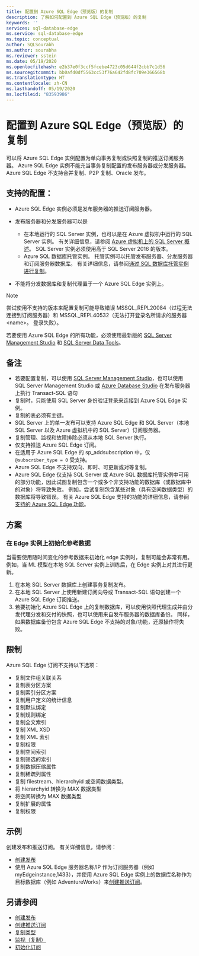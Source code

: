 ```yaml
---
title: 配置到 Azure SQL Edge（预览版）的复制
description: 了解如何配置到 Azure SQL Edge（预览版）的复制
keywords: ''
services: sql-database-edge
ms.service: sql-database-edge
ms.topic: conceptual
author: SQLSourabh
ms.author: sourabha
ms.reviewer: sstein
ms.date: 05/19/2020
ms.openlocfilehash: e2b37e0f3ccf5fcebe4723c05d644f2cbb7c1d56
ms.sourcegitcommit: bb0afd0df5563cc53f76a642fd8fc709e366568b
ms.translationtype: HT
ms.contentlocale: zh-CN
ms.lasthandoff: 05/19/2020
ms.locfileid: "83593986"
---
```

# <a name="configure-replication-to-azure-sql-edge-preview"></a>配置到 Azure SQL Edge（预览版）的复制 

可以将 Azure SQL Edge 实例配置为单向事务复制或快照复制的推送订阅服务器。 Azure SQL Edge 实例不能充当事务复制配置的发布服务器或分发服务器。 Azure SQL Edge 不支持合并复制、P2P 复制、Oracle 发布。

## <a name="supported-configurations"></a>支持的配置：
  
- Azure SQL Edge 实例必须是发布服务器的推送订阅服务器。
- 发布服务器和分发服务器可以是
   - 在本地运行的 SQL Server 实例，也可以是在 Azure 虚拟机中运行的 SQL Server 实例。 有关详细信息，请参阅 [Azure 虚拟机上的 SQL Server 概述](https://azure.microsoft.com/documentation/articles/virtual-machines-sql-server-infrastructure-services/)。 SQL Server 实例必须使用高于 SQL Server 2016 的版本。
   - Azure SQL 数据库托管实例。 托管实例可以托管发布服务器、分发服务器和订阅服务器数据库。 有关详细信息，请参阅[通过 SQL 数据库托管实例进行复制](https://docs.microsoft.com/azure/sql-database/replication-with-sql-database-managed-instance/)。

- 不能将分发数据库和复制代理置于一个 Azure SQL Edge 实例上。  

> [!NOTE]
> 尝试使用不支持的版本来配置复制可能导致错误 MSSQL_REPL20084（过程无法连接到订阅服务器）和 MSSQL_REPL40532（无法打开登录名所请求的服务器 \<name>。 登录失败）。  

若要使用 Azure SQL Edge 的所有功能，必须使用最新版的 [SQL Server Management Studio](https://docs.microsoft.com/sql/ssms/download-sql-server-management-studio-ssms) 和 [SQL Server Data Tools](https://docs.microsoft.com/sql/ssdt/download-sql-server-data-tools-ssdt)。  

## <a name="remarks"></a>备注

- 若要配置复制，可以使用 [SQL Server Management Studio](https://docs.microsoft.com/sql/ssms/download-sql-server-management-studio-ssms)，也可以使用 SQL Server Management Studio 或 [Azure Database Studio](https://docs.microsoft.com/sql/azure-data-studio/download-azure-data-studio) 在发布服务器上执行 Transact-SQL 语句
- 复制时，只能使用 SQL Server 身份验证登录来连接到 Azure SQL Edge 实例。
- 复制的表必须有主键。
- SQL Server 上的单一发布可以支持 Azure SQL Edge 和 SQL Server（本地 SQL Server 以及 Azure 虚拟机中的 SQL Server）订阅服务器。  
- 复制管理、监视和故障排除必须从本地 SQL Server 执行。  
- 仅支持推送 Azure SQL Edge 订阅。  
- 在适用于 Azure SQL Edge 的 sp_addsubscription 中，仅 `@subscriber_type = 0` 受支持。  
- Azure SQL Edge 不支持双向、即时、可更新或对等复制。
- Azure SQL Edge 仅支持 SQL Server 或 Azure SQL 数据库托管实例中可用的部分功能，因此试图复制包含一个或多个非支持功能的数据库（或数据库中的对象）将导致失败。 例如，尝试复制包含某些对象（具有空间数据类型）的数据库将导致错误。 有关 Azure SQL Edge 支持的功能的详细信息，请参阅[支持的 Azure SQL Edge 功能](features.md)。

## <a name="scenarios"></a>方案  

### <a name="initializing-reference-data-on-an-edge-instance"></a>在 Edge 实例上初始化参考数据

当需要使用随时间变化的参考数据来初始化 edge 实例时，复制可能会非常有用。 例如，当 ML 模型在本地 SQL Server 实例上训练后，在 Edge 实例上对其进行更新。

1. 在本地 SQL Server 数据库上创建事务复制发布。  
2. 在本地 SQL Server 上使用新建订阅向导或 Transact-SQL 语句创建一个 Azure SQL Edge 订阅推送。  
3. 若要初始化 Azure SQL Edge 上的复制数据库，可以使用快照代理生成并由分发代理分发和交付的快照，也可以使用来自发布服务器的数据库备份。 同样，如果数据库备份包含 Azure SQL Edge 不支持的对象/功能，还原操作将失败。

## <a name="limitations"></a>限制

Azure SQL Edge 订阅不支持以下选项：

- 复制文件组关联关系  
- 复制表分区方案  
- 复制索引分区方案  
- 复制用户定义的统计信息  
- 复制默认绑定  
- 复制规则绑定  
- 复制全文索引  
- 复制 XML XSD  
- 复制 XML 索引  
- 复制权限  
- 复制空间索引  
- 复制筛选的索引  
- 复制数据压缩属性  
- 复制稀疏列属性  
- 复制 filestream、hierarchyid 或空间数据类型。
- 将 hierarchyid 转换为 MAX 数据类型  
- 将空间转换为 MAX 数据类型  
- 复制扩展的属性  
- 复制权限  

## <a name="examples"></a>示例

创建发布和推送订阅。 有关详细信息，请参阅：
  
- [创建发布](https://docs.microsoft.com/sql/relational-databases/replication/publish/create-a-publication)
- 使用 Azure SQL Edge 服务器名称/IP 作为订阅服务器（例如 myEdgeinstance,1433），并使用 Azure SQL Edge 实例上的数据库名称作为目标数据库（例如 AdventureWorks）来[创建推送订阅](https://docs.microsoft.com/sql/relational-databases/replication/create-a-push-subscription/)。  

## <a name="see-also"></a>另请参阅  

- [创建发布](https://docs.microsoft.com/sql/relational-databases/replication/publish/create-a-publication)
- [创建推送订阅](https://docs.microsoft.com/sql/relational-databases/replication/create-a-push-subscription/)
- [复制类型](https://docs.microsoft.com/sql/relational-databases/replication/types-of-replication)
- [监视（复制）](https://docs.microsoft.com/sql/relational-databases/replication/monitor/monitoring-replication)
- [初始化订阅](https://docs.microsoft.com/sql/relational-databases/replication/initialize-a-subscription)  


